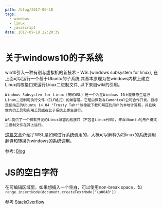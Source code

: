 ```yaml
---
path: /blog/2017-09-18
tags:
  - windows
  - linux
  - javascript
date: 2017-09-18 22:20:39
---
```



关于windows10的子系统
===
win10引入一种有别与虚拟机的新技术 - WSL(windows subsystem for linux), 在上面可以运行一个基于Ubuntu的子系统,其基本原理为在windows内核上建立Linux内核接口来运行Linux二进制文件, 以下来自wiki的引用。

```
Windows Subsystem for Linux（简称WSL）是一个为在Windows 10上能够原生运行Linux二进制可执行文件（ELF格式）的兼容层。它是由微软与Canonical公司合作开发，目标是使纯正的Ubuntu 14.04 "Trusty Tahr"映像能下载和解压到用户的本地计算机，并且映像内的工具和实用工具能在此子系统上原生运行。

WSL提供了一个微软开发的Linux兼容内核接口（不包含Linux代码），来自Ubuntu的用户模式二进制文件在其上运行。
```

[这篇文章](https://blogs.msdn.microsoft.com/wsl/2016/06/08/wsl-system-calls/)介绍了WSL是如何进行系统调用的，大概可以解释为将linux的系统调用翻译和转换为windows的系统调用。

参考:
[Blog](https://blogs.msdn.microsoft.com/wsl/)


JS的空白字符
===
在可编辑区域里，如果想插入一个空白，可以使用non-break space，如
`range.insertNode(document.createTextNode('\u00A0'))`

参考
[StackOverflow](https://stackoverflow.com/questions/19810122/how-do-i-add-a-non-breaking-whitespace-in-javascript-without-using-innerhtml)